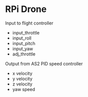 

# RPi Drone


Input to flight controller
- input_throttle
- input_roll
- input_pitch
- input_yaw
- adj_throttle


Output from AS2 PID speed controller
- x velocity
- y velocity
- z velocity
- yaw speed

